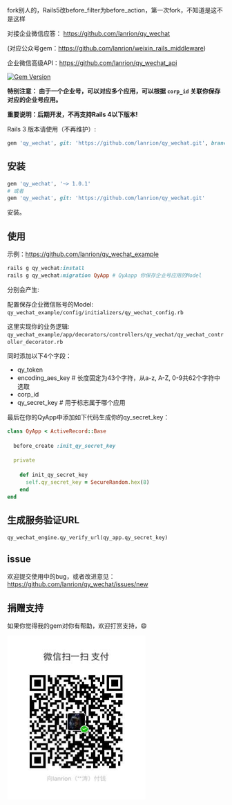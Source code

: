 fork别人的，Rails5改before_filter为before_action，第一次fork，不知道是这不是这样

对接企业微信应答：
https://github.com/lanrion/qy_wechat

(对应公众号gem：https://github.com/lanrion/weixin_rails_middleware)

企业微信高级API：https://github.com/lanrion/qy_wechat_api

[![Gem Version](https://badge.fury.io/rb/qy_wechat.svg)](http://badge.fury.io/rb/qy_wechat)

**特别注意： 由于一个企业号，可以对应多个应用，可以根据 `corp_id` 关联你保存对应的企业号应用。**

**重要说明：后期开发，不再支持Rails 4以下版本!**

Rails 3 版本请使用（不再维护）:

```ruby
gem 'qy_wechat', git: 'https://github.com/lanrion/qy_wechat.git', branch: "rails3"
```

## 安装

```ruby
gem 'qy_wechat', '~> 1.0.1'
# 或者
gem 'qy_wechat', git: 'https://github.com/lanrion/qy_wechat.git'
```
安装。

## 使用

示例：https://github.com/lanrion/qy_wechat_example

```ruby
rails g qy_wechat:install
rails g qy_wechat:migration QyApp # QyAapp 你保存企业号应用的Model
```
分别会产生:

配置保存企业微信账号的Model:
`qy_wechat_example/config/initializers/qy_wechat_config.rb`

这里实现你的业务逻辑:
`qy_wechat_example/app/decorators/controllers/qy_wechat/qy_wechat_controller_decorator.rb`

同时添加以下4个字段：

* qy_token
* encoding_aes_key # 长度固定为43个字符，从a-z, A-Z, 0-9共62个字符中选取
* corp_id
* qy_secret_key # 用于标志属于哪个应用

最后在你的QyApp中添加如下代码生成你的qy_secret_key：
```ruby
class QyApp < ActiveRecord::Base

  before_create :init_qy_secret_key

  private

    def init_qy_secret_key
      self.qy_secret_key = SecureRandom.hex(8)
    end
end
```

## 生成服务验证URL

`qy_wechat_engine.qy_verify_url(qy_app.qy_secret_key)`

## issue

欢迎提交使用中的bug，或者改进意见：https://github.com/lanrion/qy_wechat/issues/new

## 捐赠支持

  如果你觉得我的gem对你有帮助，欢迎打赏支持，:smile:

  ![](https://raw.githubusercontent.com/lanrion/my_config/master/imagex/donation_me_wx.jpg)
